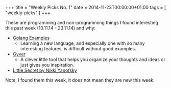 +++
title = "Weekly Picks No. 1"
date = 2014-11-23T00:00:00+01:00
tags = [ "weekly-picks" ]
+++

These are programming and non-programming things I found interesting this past week (10.11.14 - 23.11.14) and why:

- [Golang Examples](http://golang-examples.tumblr.com/)
    - Learning a new language, and especially one with so many interesting features, is difficult without good examples.
- [Gyver](https://github.com/reimertz/gyver)
    - A clever little tool that helps you organize your thoughts and ideas or just gives you inspiration.
- [Little Secret by Nikki Yanofsky](http://www.amazon.com/Little-Secret-Nikki-Yanofsky/dp/B00N63SU96/ref=sr_1_1?s=dmusic&ie=UTF8&qid=1416313842&sr=1-1&keywords=Little+Secret)



Note, I found them this week, it does not mean they are new this week.
